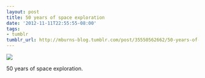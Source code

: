 ```yaml
---
layout: post
title: 50 years of space exploration
date: '2012-11-11T22:55:55-08:00'
tags:
- tumblr
tumblr_url: http://mburns-blog.tumblr.com/post/35550562662/50-years-of-space-exploration
---
```

<img src="http://68.media.tumblr.com/tumblr_mdd4ladR1R1qzt3z9o1_1280.jpg"/>

50 years of space exploration. 

